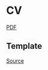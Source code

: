 # CV
[PDF](Developer-CV-Artem-Vanyukhin.pdf)


## Template
[Source](https://www.latextemplates.com/template/developer-cv)
